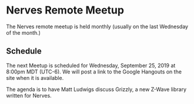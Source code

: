 # Nerves Remote Meetup

The Nerves remote meetup is held monthly (usually on the last Wednesday of the month.)

## Schedule

The next Meetup is scheduled for Wednesday, September 25, 2019 at 8:00pm MDT (UTC-6). We will post a link to the Google Hangouts on the site when it is available.

The agenda is to have Matt Ludwigs discuss Grizzly, a new Z-Wave library written for Nerves.
